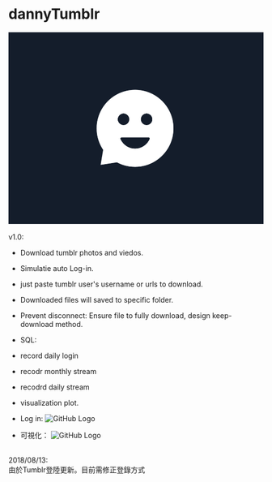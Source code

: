 # dannyTumblr

![GitHub Logo](https://github.com/ekils/dannyTumblr/blob/master/dannyTumblr/tumblr_nxjns0uccu1rqj6wno1_r1_1280.gif)

v1.0:
* Download tumblr photos and viedos.
* Simulatie auto Log-in.
* just paste tumblr user's username or urls to download.
* Downloaded files will saved to specific folder.
* Prevent disconnect: Ensure file to fully download, design keep-download method.

* SQL:
* record daily login
* recodr monthly stream
* recodrd daily stream
* visualization plot.

* Log in:
![GitHub Logo](https://github.com/ekils/dannyTumblr/blob/master/dannyTumblr/LOG_IN.gif)

* 可視化：
![GitHub Logo](https://github.com/ekils/dannyTumblr/blob/master/dannyTumblr/data.gif)


<br>
2018/08/13:<br>
由於Tumblr登陸更新。目前需修正登錄方式
